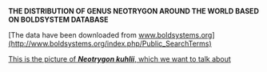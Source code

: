 ##

**THE DISTRIBUTION OF GENUS NEOTRYGON AROUND THE WORLD BASED ON BOLDSYSTEM DATABASE**

[The data have been downloaded from www.boldsystems.org](http://www.boldsystems.org/index.php/Public_SearchTerms)

[This is the picture of ***Neotrygon kuhlii***, which we want to talk about](http://68.media.tumblr.com/55b827d25aa023b223fa2f1b56317a9c/tumblr_nca85vyf5H1tkjl6mo1_1280.jpg)
